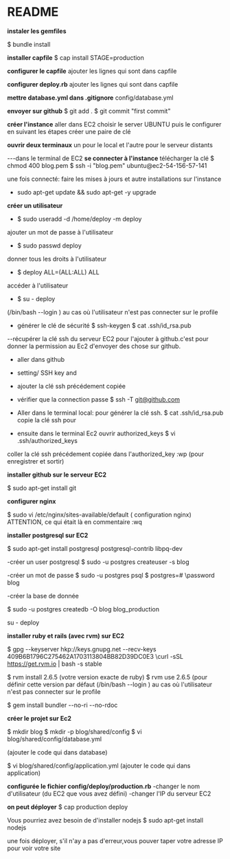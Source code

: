 # README
**instaler les gemfiles**

$ bundle install

**installer capfile**
$ cap install STAGE=production

**configurer le capfile**
ajouter les lignes qui sont dans capfile

**configurer deploy.rb**
ajouter les lignes qui sont dans capfile

**mettre database.yml dans .gitignore**
config/database.yml

**envoyer sur github**
$ git add .
$ git commit "first commit"

**créer l'instance**
aller dans EC2 choisir le server UBUNTU
puis le configurer en suivant les étapes
créer une paire de clé

**ouvrir deux terminaux**
un pour le local et l'autre pour le serveur distants

---dans le terminal de EC2
**se connecter à l'instance**
télécharger la clé
$ chmod 400 blog.pem
$ ssh -i "blog.pem" ubuntu@ec2-54-156-57-141

une fois connecté: faire les mises à jours et autre installations sur l'instance
- sudo apt-get update && sudo apt-get -y upgrade

**créer un utilisateur**
- $ sudo useradd -d /home/deploy -m deploy

ajouter un mot de passe à l'utilisateur
- $ sudo passwd deploy

donner tous les droits à l'utilisateur
- $ deploy ALL=(ALL:ALL) ALL

accéder à l'utilisateur
- $ su - deploy

(/bin/bash --login ) au cas où l'utilisateur n'est pas connecter sur le profile

- générer le clé de sécurité 
$ ssh-keygen
$ cat .ssh/id_rsa.pub

--récupérer la clé ssh du serveur EC2 pour l'ajouter à github.c'est pour donner la permission au Ec2 d'envoyer des chose sur github.
- aller dans github
- setting/ SSH key and 
-  ajouter la clé ssh précédement copiée
- vérifier que la connection passe $ ssh -T git@github.com 

- Aller dans le terminal local: pour générer la clé ssh.
$ cat .ssh/id_rsa.pub
copie la clé ssh pour 

- ensuite dans le terminal Ec2 ouvrir authorized_keys
$ vi .ssh/authorized_keys

coller la clé ssh précédement copiée dans l'authorized_key
:wp (pour enregistrer et sortir)

**installer github sur le serveur EC2**

 $ sudo apt-get install git
 
**configurer nginx**

 $ sudo vi /etc/nginx/sites-available/default
( configuration  nginx)
ATTENTION, ce qui était là en commentaire
:wq

**installer postgresql sur EC2**

$ sudo apt-get install postgresql postgresql-contrib libpq-dev

-créer un user postgresql
$ sudo -u postgres createuser -s blog

-créer un mot de passe
$ sudo -u postgres psql
$ postgres=# \password blog

-créer la base de donnée

$ sudo -u postgres createdb -O blog blog_production

su - deploy

**installer ruby et rails (avec rvm) sur EC2**

$ gpg --keyserver hkp://keys.gnupg.net --recv-keys 409B6B1796C275462A1703113804BB82D39DC0E3
\curl -sSL https://get.rvm.io | bash -s stable

$ rvm install 2.6.5 (votre  version exacte de ruby)
$ rvm use 2.6.5 (pour définir cette version par défaut
(/bin/bash --login ) au cas où l'utilisateur n'est pas connecter sur le profile

$ gem install bundler --no-ri --no-rdoc

**créer le projet sur Ec2**

$ mkdir blog
$ mkdir -p blog/shared/config
$ vi blog/shared/config/database.yml

(ajouter le code qui dans database)

$ vi blog/shared/config/application.yml
(ajouter le code qui dans application)

**configurée le fichier config/deploy/production.rb**
-changer le nom d'utilisateur (du EC2 que vous avez défini)
-changer l'IP du serveur EC2

**on peut déployer**
$ cap production deploy

Vous pourriez avez besoin de d'installer nodejs
$ sudo apt-get install nodejs

une fois déployer, s'il n'ay a pas d'erreur,vous pouver taper votre adresse IP pour voir votre site
